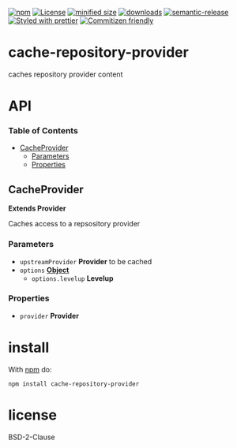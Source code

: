 [![npm](https://img.shields.io/npm/v/cache-repository-provider.svg)](https://www.npmjs.com/package/cache-repository-provider)
[![License](https://img.shields.io/badge/License-BSD%203--Clause-blue.svg)](https://opensource.org/licenses/BSD-3-Clause)
[![minified size](https://badgen.net/bundlephobia/min/cache-repository-provider)](https://bundlephobia.com/result?p=cache-repository-provider)
[![downloads](http://img.shields.io/npm/dm/cache-repository-provider.svg?style=flat-square)](https://npmjs.org/package/cache-repository-provider)
[![semantic-release](https://img.shields.io/badge/%20%20%F0%9F%93%A6%F0%9F%9A%80-semantic--release-e10079.svg)](https://github.com/arlac77/cache-repository-provider.git)
[![Styled with prettier](https://img.shields.io/badge/styled_with-prettier-ff69b4.svg)](https://github.com/prettier/prettier)
[![Commitizen friendly](https://img.shields.io/badge/commitizen-friendly-brightgreen.svg)](http://commitizen.github.io/cz-cli/)

# cache-repository-provider

caches repository provider content

# API

<!-- Generated by documentation.js. Update this documentation by updating the source code. -->

### Table of Contents

-   [CacheProvider](#cacheprovider)
    -   [Parameters](#parameters)
    -   [Properties](#properties)

## CacheProvider

**Extends Provider**

Caches access to a repsository provider

### Parameters

-   `upstreamProvider` **Provider** to be cached
-   `options` **[Object](https://developer.mozilla.org/docs/Web/JavaScript/Reference/Global_Objects/Object)** 
    -   `options.levelup` **Levelup** 

### Properties

-   `provider` **Provider** 

# install

With [npm](http://npmjs.org) do:

```shell
npm install cache-repository-provider
```

# license

BSD-2-Clause
